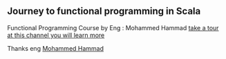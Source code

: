## Journey to functional programming in Scala

Functional Programming Course by Eng : Mohammed Hammad [take a tour at this channel you will learn more](https://www.youtube.com/user/quantum01010101/playlists)

Thanks eng [Mohammed Hammad](https://www.linkedin.com/in/mohamed-hammad-a720a622/)

